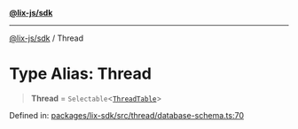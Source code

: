 [**@lix-js/sdk**](../README.md)

***

[@lix-js/sdk](../README.md) / Thread

# Type Alias: Thread

> **Thread** = `Selectable`\<[`ThreadTable`](ThreadTable.md)\>

Defined in: [packages/lix-sdk/src/thread/database-schema.ts:70](https://github.com/opral/monorepo/blob/bc82d6c7272aa8ad8661dcf0fee644d9229ef5eb/packages/lix-sdk/src/thread/database-schema.ts#L70)
